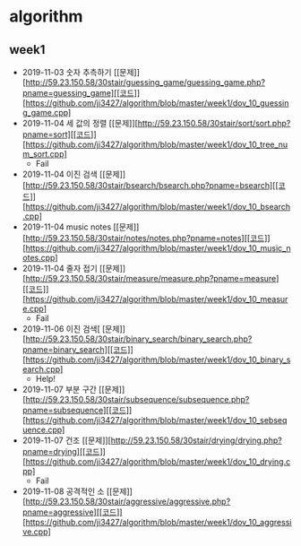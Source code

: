 # algorithm



## week1

- 2019-11-03 숫자 추측하기 [[문제]][http://59.23.150.58/30stair/guessing_game/guessing_game.php?pname=guessing_game][[코드]][https://github.com/ji3427/algorithm/blob/master/week1/dov_10_guessing_game.cpp]
- 2019-11-04 세 값의 정렬 [[문제]][http://59.23.150.58/30stair/sort/sort.php?pname=sort][[코드]][https://github.com/ji3427/algorithm/blob/master/week1/dov_10_tree_num_sort.cpp]
  - Fail
- 2019-11-04 이진 검색 [[문제]][http://59.23.150.58/30stair/bsearch/bsearch.php?pname=bsearch][[코드]][https://github.com/ji3427/algorithm/blob/master/week1/dov_10_bsearch.cpp]
- 2019-11-04 music notes [[문제]][http://59.23.150.58/30stair/notes/notes.php?pname=notes][[코드]][https://github.com/ji3427/algorithm/blob/master/week1/dov_10_music_notes.cpp]
- 2019-11-04 줄자 접기 [[문제]][http://59.23.150.58/30stair/measure/measure.php?pname=measure][[코드]][https://github.com/ji3427/algorithm/blob/master/week1/dov_10_measure.cpp]
  - Fail
- 2019-11-06 이진 검색[ [문제]][http://59.23.150.58/30stair/binary_search/binary_search.php?pname=binary_search][[코드]][https://github.com/ji3427/algorithm/blob/master/week1/dov_10_binary_search.cpp]
  - Help!
- 2019-11-07 부분 구간 [[문제]][http://59.23.150.58/30stair/subsequence/subsequence.php?pname=subsequence][[코드]][https://github.com/ji3427/algorithm/blob/master/week1/dov_10_sebsequence.cpp]
- 2019-11-07 건조 [[문제]][http://59.23.150.58/30stair/drying/drying.php?pname=drying][[코드]][https://github.com/ji3427/algorithm/blob/master/week1/dov_10_drying.cpp]
  - Fail
- 2019-11-08 공격적인 소 [[문제]][http://59.23.150.58/30stair/aggressive/aggressive.php?pname=aggressive][[코드]][https://github.com/ji3427/algorithm/blob/master/week1/dov_10_aggressive.cpp]

